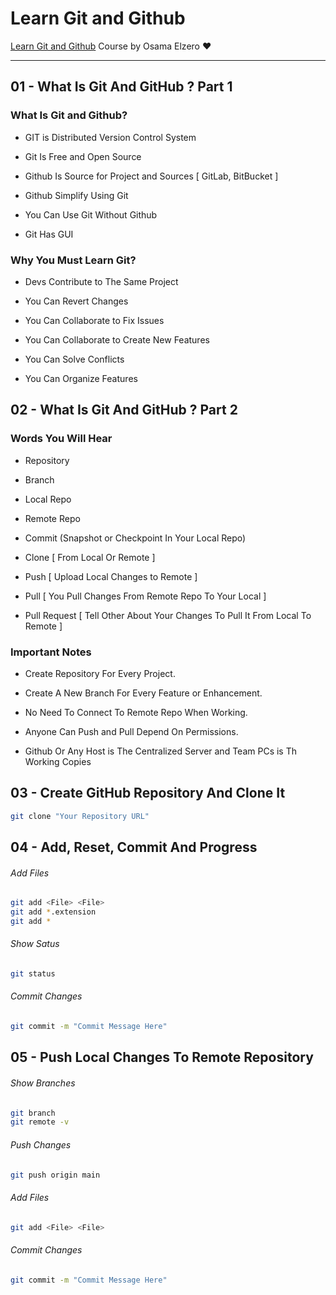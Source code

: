 # Learn Git and Github

[Learn Git and Github](https://youtube.com/playlist?list=PLDoPjvoNmBAw4eOj58MZPakHjaO3frVMF) Course by Osama Elzero ❤

---

## 01 - What Is Git And GitHub ? Part 1

### What Is Git and Github?

- GIT is Distributed Version Control System

- Git Is Free and Open Source

- Github Is Source for Project and Sources [ GitLab, BitBucket ]

- Github Simplify Using Git

- You Can Use Git Without Github

- Git Has GUI

### Why You Must Learn Git?

- Devs Contribute to The Same Project

- You Can Revert Changes

- You Can Collaborate to Fix Issues

- You Can Collaborate to Create New Features

- You Can Solve Conflicts

- You Can Organize Features

## 02 - What Is Git And GitHub ? Part 2

### Words You Will Hear

- Repository

- Branch

- Local Repo

- Remote Repo

- Commit (Snapshot or Checkpoint In Your Local Repo)

- Clone [ From Local Or Remote ]

- Push [ Upload Local Changes to Remote ]

- Pull [ You Pull Changes From Remote Repo To Your Local ]

- Pull Request [ Tell Other About Your Changes To Pull It From Local To Remote ]

### Important Notes

- Create Repository For Every Project.

- Create A New Branch For Every Feature or Enhancement.

- No Need To Connect To Remote Repo When Working.

- Anyone Can Push and Pull Depend On Permissions.

- Github Or Any Host is The Centralized Server and Team PCs is Th Working Copies

## 03 - Create GitHub Repository And Clone It

```bash
git clone "Your Repository URL"
```

## 04 - Add, Reset, Commit And Progress

###### Add Files

```bash
git add <File> <File>
git add *.extension
git add *
```

###### Show Satus

```bash
git status
```

###### Commit Changes

```bash
git commit -m "Commit Message Here"
```

## 05 - Push Local Changes To Remote Repository

###### Show Branches

```bash
git branch
git remote -v
```

###### Push Changes

```bash
git push origin main
```

###### Add Files

```bash
git add <File> <File>
```

###### Commit Changes

```bash
git commit -m "Commit Message Here"
```